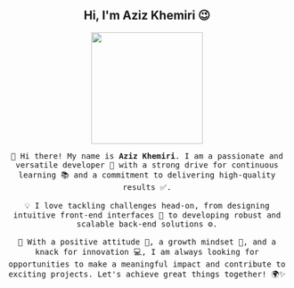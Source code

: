 <h2 align="center"> Hi, I'm Aziz Khemiri 😉 <br/> </h2> 

<p align="center">
  <img src="https://drive.google.com/file/d/1K1PwTe1ff_XfGmmStT1wUV2uVey97J7m/view?usp=sharing" height="200"/>
  <!-- <img src="https://github.com/thompsonemerson/thompsonemerson/raw/master/cover-thompson.png" height="200"/> -->
</p>
</p>

<p align="center">
  <samp>
    👋 Hi there! My name is <b>Aziz Khemiri</b>. I am a passionate and versatile developer 🚀 with a strong drive for continuous learning 📚 and a commitment to delivering high-quality results ✅.  
    <br/><br/>
    💡 I love tackling challenges head-on, from designing intuitive front-end interfaces 🎨 to developing robust and scalable back-end solutions ⚙️.  
    <br/><br/>
    🌟 With a positive attitude 🤝, a growth mindset 🌱, and a knack for innovation 💻, I am always looking for opportunities to make a meaningful impact and contribute to exciting projects. Let's achieve great things together! 🌍✨
  </samp>
</p>
